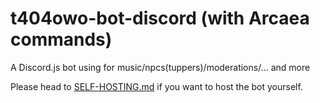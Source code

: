 # t404owo-bot-discord (with Arcaea commands)
A Discord.js bot using for music/npcs(tuppers)/moderations/... and more


Please head to [SELF-HOSTING.md](https://github.com/t404owo/t404owo-bot-discord/blob/repl/SELF-HOSTING.md) if you want to host the bot yourself.
